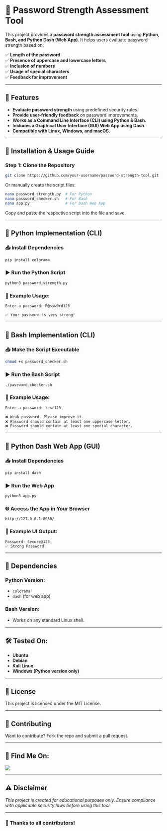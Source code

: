 # 🔐 Password Strength Assessment Tool

This project provides a **password strength assessment tool** using **Python, Bash, and Python Dash (Web App)**. It helps users evaluate password strength based on:

✅ **Length of the password**  
✅ **Presence of uppercase and lowercase letters**  
✅ **Inclusion of numbers**  
✅ **Usage of special characters**  
✅ **Feedback for improvement**

---

## 🚀 Features
- **Evaluate password strength** using predefined security rules.
- **Provide user-friendly feedback** on password improvements.
- **Works as a Command Line Interface (CLI) using Python & Bash.**
- **Includes a Graphical User Interface (GUI) Web App using Dash.**
- **Compatible with Linux, Windows, and macOS.**

---

## 📌 Installation & Usage Guide

### Step 1: Clone the Repository
```bash
git clone https://github.com/your-username/password-strength-tool.git
```
Or manually create the script files:
```bash
nano password_strength.py  # For Python
nano password_checker.sh   # For Bash
nano app.py                # For Dash Web App
```
Copy and paste the respective script into the file and save.

---

## 🔹 Python Implementation (CLI)

### 📥 Install Dependencies
```bash
pip install colorama
```

### ▶️ Run the Python Script
```bash
python3 password_strength.py
```

### 📝 Example Usage:
```bash
Enter a password: P@ssw0rd123

✅ Your password is very strong!
```

---

## 🔹 Bash Implementation (CLI)

### 📥 Make the Script Executable
```bash
chmod +x password_checker.sh
```

### ▶️ Run the Bash Script
```bash
./password_checker.sh
```

### 📝 Example Usage:
```bash
Enter a password: test123

❌ Weak password. Please improve it.
❌ Password should contain at least one uppercase letter.
❌ Password should contain at least one special character.
```

---

## 🔹 Python Dash Web App (GUI)

### 📥 Install Dependencies
```bash
pip install dash
```

### ▶️ Run the Web App
```bash
python3 app.py
```

### 🌐 Access the App in Your Browser
```
http://127.0.0.1:8050/
```

### 📝 Example UI Output:
```
Password: Secure@123
✅ Strong Password!
```

---

## 🔧 Dependencies
### Python Version:
- `colorama`
- `dash` (for web app)

### Bash Version:
- Works on any standard Linux shell.

---

## 🛠 Tested On:
- **Ubuntu**
- **Debian**
- **Kali Linux**
- **Windows (Python version only)**

---

## 📜 License
This project is licensed under the MIT License.

---

## 🤝 Contributing
Want to contribute? Fork the repo and submit a pull request.

---

## 📢 Find Me On:
<p align="left">
  <a href="https://github.com/your-username" target="_blank"><img src="https://img.shields.io/badge/Github-blue?style=for-the-badge&logo=github"></a>
</p>

---

## ⚠️ Disclaimer

<i>This project is created for educational purposes only. Ensure compliance with applicable security laws before using this tool.</i>

---

### 🎉 Thanks to all contributors!
